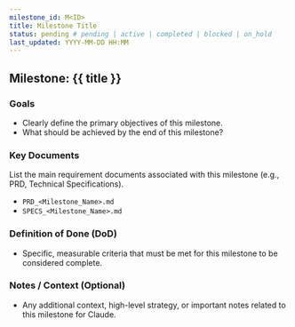 ```yaml
---
milestone_id: M<ID>
title: Milestone Title
status: pending # pending | active | completed | blocked | on_hold
last_updated: YYYY-MM-DD HH:MM
---
```


## Milestone: {{ title }}

### Goals
- Clearly define the primary objectives of this milestone.
- What should be achieved by the end of this milestone?

### Key Documents

List the main requirement documents associated with this milestone (e.g., PRD, Technical Specifications).

- `PRD_<Milestone_Name>.md`
- `SPECS_<Milestone_Name>.md`

### Definition of Done (DoD)
- Specific, measurable criteria that must be met for this milestone to be considered complete.

### Notes / Context (Optional)
- Any additional context, high-level strategy, or important notes related to this milestone for Claude.
